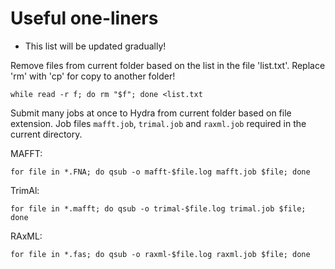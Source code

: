 # Useful one-liners
* This list will be updated gradually!

Remove files from current folder based on the list in the file 'list.txt'. Replace 'rm' with 'cp' for copy to another folder!
```
while read -r f; do rm "$f"; done <list.txt
```

Submit many jobs at once to Hydra from current folder based on file extension. Job files `mafft.job`, `trimal.job` and `raxml.job` required in the current directory.

MAFFT:
```
for file in *.FNA; do qsub -o mafft-$file.log mafft.job $file; done
```

TrimAl:

```
for file in *.mafft; do qsub -o trimal-$file.log trimal.job $file; done
```

RAxML:
```
for file in *.fas; do qsub -o raxml-$file.log raxml.job $file; done
```


